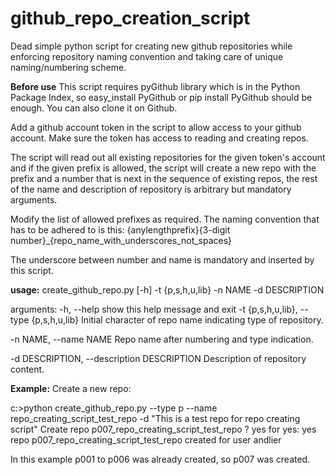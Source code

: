 # github_repo_creation_script
Dead simple python script for creating new github repositories while enforcing repository naming convention and taking care of unique naming/numbering scheme.

<b>Before use</b>
This script requires pyGithub library which is in the Python Package Index, so easy_install PyGithub or pip install PyGithub should be enough. You can also clone it on Github.

Add a github account token in the script to allow access to your github account. Make sure the token has access to reading and creating repos.

The script will read out all existing repositories for the given token's account and if the given prefix is allowed, the script will create a new repo with the prefix and a number that is next in the sequence of existing repos, the rest of the name and description of repository is arbitrary but mandatory arguments.

Modify the list of allowed prefixes as required. The naming convention that has to be adhered to is this:
{anylengthprefix}{3-digit number}_{repo_name_with_underscores_not_spaces}

The underscore between number and name is mandatory and inserted by this script.

<b>usage:</b> create_github_repo.py [-h] -t {p,s,h,u,lib} -n NAME -d DESCRIPTION

arguments:
  -h, --help            show this help message and exit
  -t {p,s,h,u,lib}, --type {p,s,h,u,lib} 
                        Initial character of repo name indicating type of repository.
                        
  -n NAME, --name NAME  Repo name after numbering and type indication.
  
  -d DESCRIPTION, --description DESCRIPTION
                        Description of repository content.
                        
<b>Example:</b>
Create a new repo: 

c:\>python create_github_repo.py --type p --name repo_creating_script_test_repo -d "This is a test repo for repo creating script"
Create repo p007_repo_creating_script_test_repo ? yes for yes: yes
repo p007_repo_creating_script_test_repo created for user andlier

In this example p001 to p006 was already created, so p007 was created.

